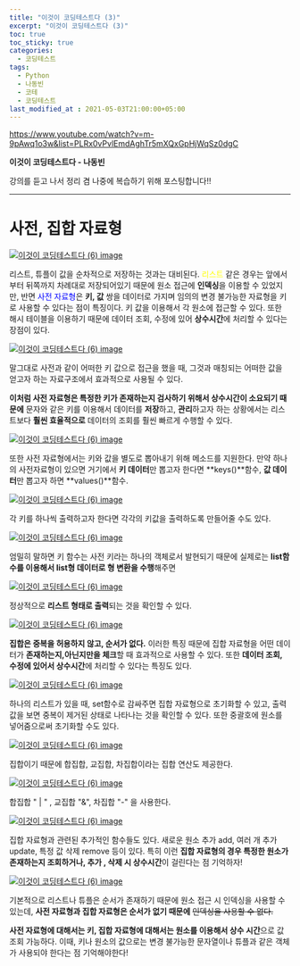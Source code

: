 ```yaml
---
title: "이것이 코딩테스트다 (3)"
excerpt: "이것이 코딩테스트다 (3)"
toc: true
toc_sticky: true
categories:
  - 코딩테스트
tags:
  - Python
  - 나동빈
  - 코테
  - 코딩테스트
last_modified_at : 2021-05-03T21:00:00+05:00
---
```



https://www.youtube.com/watch?v=m-9pAwq1o3w&list=PLRx0vPvlEmdAghTr5mXQxGpHjWqSz0dgC

**이것이 코딩테스트다 - 나동빈**

강의를 듣고 나서 정리 겸 나중에 복습하기 위해 포스팅합니다!!

---

# 사전, 집합 자료형

[![이것이 코딩테스트다 (6) image](https://slid-capture.s3.ap-northeast-2.amazonaws.com/public/capture_images/113ad430f76e45319e6e6718db091ff8/c5d5fdce-2721-427f-8af9-6f9c044d77a3.png)](https://slid.cc/vdocs/113ad430f76e45319e6e6718db091ff8?v=83ea4d1b0e55461b870fa6ba948eba29&start=4284.946300959946)


리스트, 튜플이 값을 순차적으로 저장하는 것과는 대비된다. <span style="color:yellow">리스트</span> 같은 경우는 앞에서부터 뒤쪽까지 차례대로 저장되어있기 때문에 원소 접근에 **인덱싱**을 이용할 수 있었지만, 반면 <span style="color:blue">사전 자료형</span>은 **키, 값** 쌍을 데이터로 가지며 임의의 변경 불가능한 자료형을 키로 사용할 수 있다는 점이 특징이다. 키 값을 이용해서 각 원소에 접근할 수 있다. 또한 해시 테이블을 이용하기 때문에 데이터 조회, 수정에 있어 **상수시간**에 처리할 수 있다는 장점이 있다.

[![이것이 코딩테스트다 (6) image](https://slid-capture.s3.ap-northeast-2.amazonaws.com/public/capture_images/113ad430f76e45319e6e6718db091ff8/59f176d7-aac4-4665-9c34-edca64eeed55.png)](https://slid.cc/vdocs/113ad430f76e45319e6e6718db091ff8?v=83ea4d1b0e55461b870fa6ba948eba29&start=4328.2974158703)


말그대로 사전과 같이 어떠한 키 값으로 접근을 했을 때, 그것과 매칭되는 어떠한 값을 얻고자 하는 자료구조에서 효과적으로 사용될 수 있다. 

**이처럼 사전 자료형은 특정한 키가 존재하는지 검사하기 위해서 상수시간이 소요되기 때문에** 문자와 같은 키를 이용해서 데이터를 **저장**하고, **관리**하고자 하는 상황에서는 리스트보다 **훨씬 효율적으로** 데이터의 조회를 훨씬 빠르게 수행할 수 있다.

[![이것이 코딩테스트다 (6) image](https://slid-capture.s3.ap-northeast-2.amazonaws.com/public/capture_images/113ad430f76e45319e6e6718db091ff8/cd7806a0-07f4-4920-ab6a-36b9d94809e4.png)](https://slid.cc/vdocs/113ad430f76e45319e6e6718db091ff8?v=83ea4d1b0e55461b870fa6ba948eba29&start=4438.138181912262)


또한 사전 자료형에서는 키와 값을 별도로 뽑아내기 위해 메소드를 지원한다. 만약 하나의 사전자료형이 있으면 거기에서 **키 데이터**만 뽑고자 한다면 **keys()**함수, **값 데이터**만 뽑고자 하면 **values()**함수.

[![이것이 코딩테스트다 (6) image](https://slid-capture.s3.ap-northeast-2.amazonaws.com/public/capture_images/113ad430f76e45319e6e6718db091ff8/70fc29b5-5d01-4d43-8259-ae5459d98cef.png)](https://slid.cc/vdocs/113ad430f76e45319e6e6718db091ff8?v=83ea4d1b0e55461b870fa6ba948eba29&start=4457.82316906485)


각 키를 하나씩 출력하고자 한다면 각각의 키값을 출력하도록 만들어줄 수도 있다.

[![이것이 코딩테스트다 (6) image](https://slid-capture.s3.ap-northeast-2.amazonaws.com/public/capture_images/113ad430f76e45319e6e6718db091ff8/d74eb8af-e4d3-416d-9e1b-555b3b7d596d.png)](https://slid.cc/vdocs/113ad430f76e45319e6e6718db091ff8?v=83ea4d1b0e55461b870fa6ba948eba29&start=4531.742999969482)


엄밀히 말하면 키 함수는 사전 키라는 하나의 객체로서 발현되기 때문에 실제로는 **list함수를 이용해서 list형 데이터로 형 변환을 수행**해주면

[![이것이 코딩테스트다 (6) image](https://slid-capture.s3.ap-northeast-2.amazonaws.com/public/capture_images/113ad430f76e45319e6e6718db091ff8/9837675d-1838-46df-afd0-7e8500ea0eb2.png)](https://slid.cc/vdocs/113ad430f76e45319e6e6718db091ff8?v=83ea4d1b0e55461b870fa6ba948eba29&start=4545.995574)


정상적으로 **리스트 형태로 출력**되는 것을 확인할 수 있다.

[![이것이 코딩테스트다 (6) image](https://slid-capture.s3.ap-northeast-2.amazonaws.com/public/capture_images/113ad430f76e45319e6e6718db091ff8/691c5124-bd2d-46ca-992b-fde5cac5ee78.png)](https://slid.cc/vdocs/113ad430f76e45319e6e6718db091ff8?v=83ea4d1b0e55461b870fa6ba948eba29&start=4572.806394146866)


**집합은 중복을 허용하지 않고, 순서가 없다.** 이러한 특징 때문에 집합 자료형을 어떤 데이터가 **존재하는지,아닌지만을 체크**할 때 효과적으로 사용할 수 있다. 또한 **데이터 조회, 수정에 있어서 상수시간**에 처리할 수 있다는 특징도 있다.

[![이것이 코딩테스트다 (6) image](https://slid-capture.s3.ap-northeast-2.amazonaws.com/public/capture_images/113ad430f76e45319e6e6718db091ff8/16b9accf-bac2-4944-a213-b520b2db2f4a.png)](https://slid.cc/vdocs/113ad430f76e45319e6e6718db091ff8?v=83ea4d1b0e55461b870fa6ba948eba29&start=4612.696013091553)


하나의 리스트가 있을 때, set함수로 감싸주면 집합 자료형으로 초기화할 수 있고, 출력값을 보면 중복이 제거된 상태로 나타나는 것을 확인할 수 있다. 또한 중괄호에 원소를 넣어줌으로써 초기화할 수도 있다.

[![이것이 코딩테스트다 (6) image](https://slid-capture.s3.ap-northeast-2.amazonaws.com/public/capture_images/113ad430f76e45319e6e6718db091ff8/d95fe5d8-09f5-46f5-be03-9440f02dac1f.png)](https://slid.cc/vdocs/113ad430f76e45319e6e6718db091ff8?v=83ea4d1b0e55461b870fa6ba948eba29&start=4649.412432847412)


집합이기 때문에 합집합, 교집합, 차집합이라는 집합 연산도 제공한다.

[![이것이 코딩테스트다 (6) image](https://slid-capture.s3.ap-northeast-2.amazonaws.com/public/capture_images/113ad430f76e45319e6e6718db091ff8/58f7287f-e381-455b-96e0-4343852ed448.png)](https://slid.cc/vdocs/113ad430f76e45319e6e6718db091ff8?v=83ea4d1b0e55461b870fa6ba948eba29&start=4678.129342019073)


합집합 " | " , 교집합 "&", 차집합 "-" 을 사용한다.

[![이것이 코딩테스트다 (6) image](https://slid-capture.s3.ap-northeast-2.amazonaws.com/public/capture_images/113ad430f76e45319e6e6718db091ff8/a1ab1fc1-7bbd-4a97-bab8-351a9b1dcc1c.png)](https://slid.cc/vdocs/113ad430f76e45319e6e6718db091ff8?v=83ea4d1b0e55461b870fa6ba948eba29&start=4686.316757143051)


집합 자료형과 관련된 추가적인 함수들도 있다. 새로운 원소 추가 add, 여러 개 추가 update, 특정 값 삭제 remove 등이 있다. 특히 이런 **집합 자료형의 경우 특정한 원소가 존재하는지 조회하거나, 추가 , 삭제 시 상수시간**이 걸린다는 점 기억하자!

[![이것이 코딩테스트다 (6) image](https://slid-capture.s3.ap-northeast-2.amazonaws.com/public/capture_images/113ad430f76e45319e6e6718db091ff8/9ac1aae6-2871-402e-b12f-89cd162a9db2.png)](https://slid.cc/vdocs/113ad430f76e45319e6e6718db091ff8?v=83ea4d1b0e55461b870fa6ba948eba29&start=4727.584390141144)


기본적으로 리스트나 튜플은 순서가 존재하기 때문에 원소 접근 시 인덱싱을 사용할 수 있는데, **사전 자료형과 집합 자료형은 순서가 없기 때문에** ~~인덱싱을 사용할 수 없다.~~ 

**사전 자료형에 대해서는 키, 집합 자료형에 대해서는 원소를 이용해서 상수 시간**으로 값 조회 가능하다. 이때, 키나 원소의 값으로는 변경 불가능한 문자열이나 튜플과 같은 객체가 사용되야 한다는 점 기억해야한다!



